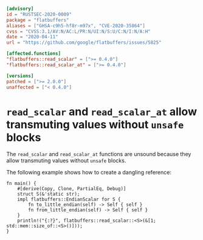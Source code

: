```toml
[advisory]
id = "RUSTSEC-2020-0009"
package = "flatbuffers"
aliases = ["GHSA-c9h5-hf8r-m97x", "CVE-2020-35864"]
cvss = "CVSS:3.1/AV:N/AC:L/PR:N/UI:N/S:U/C:N/I:N/A:H"
date = "2020-04-11"
url = "https://github.com/google/flatbuffers/issues/5825"

[affected.functions]
"flatbuffers::read_scalar" = [">= 0.4.0"]
"flatbuffers::read_scalar_at" = [">= 0.4.0"]

[versions]
patched = [">= 2.0.0"]
unaffected = ["< 0.4.0"]
```

# `read_scalar` and `read_scalar_at` allow transmuting values without `unsafe` blocks

The `read_scalar` and `read_scalar_at` functions are unsound
because they allow transmuting values without `unsafe` blocks.

The following example shows how to create a dangling reference:

```
fn main() {
    #[derive(Copy, Clone, PartialEq, Debug)]
    struct S(&'static str);
    impl flatbuffers::EndianScalar for S {
        fn to_little_endian(self) -> Self { self }
        fn from_little_endian(self) -> Self { self }
    }
    println!("{:?}", flatbuffers::read_scalar::<S>(&[1; std::mem::size_of::<S>()]));
}
```
